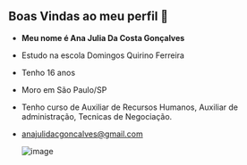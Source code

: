 ## Boas Vindas ao meu perfil 🖤

- **Meu nome é Ana Julia Da Costa Gonçalves**

- Estudo na escola Domingos Quirino Ferreira

- Tenho 16 anos
  
- Moro em São Paulo/SP
- Tenho curso de Auxiliar de Recursos Humanos, Auxiliar de administração, Tecnicas de Negociação.
- anajulidacgoncalves@gmail.com

  ![image](https://github.com/user-attachments/assets/9b5c332b-6c94-4572-9054-56168662608d)

